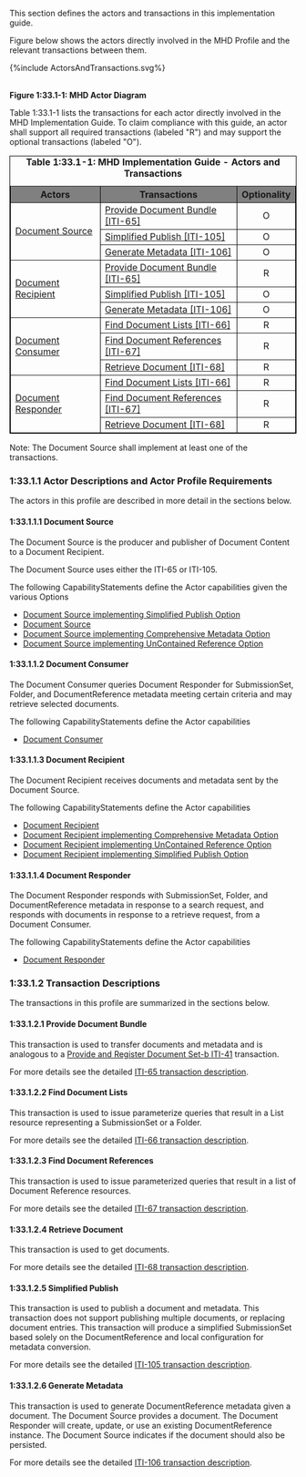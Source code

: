 
This section defines the actors and transactions in this implementation guide.

Figure below shows the actors directly
involved in the MHD 
Profile and the relevant transactions between them.

<div>
{%include ActorsAndTransactions.svg%}
</div>

<br clear="all">

**Figure 1:33.1-1: MHD Actor Diagram**

Table 1:33.1-1 lists the transactions for each actor directly involved in the MHD Implementation Guide. To claim compliance with this guide, an actor shall
support all required transactions (labeled "R") and may support the
optional transactions (labeled "O").


<table border="1" borderspacing="0" style='border: 1px solid black; border-collapse: collapse'>
<caption>
<b>
Table 1:33.1-1: MHD Implementation Guide - Actors and Transactions
</b>
</caption>
<thead>
<tr style='background: gray;'>
<th>Actors</th>
<th>Transactions</th>
<th>Optionality</th>
</tr>
</thead>
<tbody>
    <tr>
        <td rowspan="3">
        <a href="1331_actors_and_transactions.html#133111-document-source">Document Source</a>
        </td>
        <td>
        <a href='ITI-65.html'>Provide Document Bundle [ITI-65]</a>
        </td>
        <td align='center'>
        O
        </td>
        </tr>
        <tr>
        <td>
        <a href='ITI-105.html'>Simplified Publish [ITI-105]</a>
        </td>
        <td align='center'>
        O
        </td>
        </tr>
        <tr>
        <td>
        <a href='ITI-106.html'>Generate Metadata [ITI-106]</a>
        </td>
        <td align='center'>
        O
        </td>
    </tr>
    <tr>
        <td rowspan="3">
        <a href="1331_actors_and_transactions.html#133113-document-recipient">Document Recipient</a>
        </td>
        <td>
        <a href='ITI-65.html'>Provide Document Bundle [ITI-65]</a>
        </td>
        <td align='center'>
        R
        </td>
        </tr>
        <tr>
        <td>
        <a href='ITI-105.html'>Simplified Publish [ITI-105]</a>
        </td>
        <td align='center'>
        O
        </td>
        </tr>
        <tr>
        <td>
        <a href='ITI-106.html'>Generate Metadata [ITI-106]</a>
        </td>
        <td align='center'>
        O
        </td>
    </tr>
    <tr>
        <td rowspan="3">
        <a href="1331_actors_and_transactions.html#133112-document-consumer">Document Consumer</a>
        </td>
        <td>
        <a href='ITI-66.html'>Find Document Lists [ITI-66]</a>
        </td>
        <td align='center'>
        R
        </td>
        </tr>
        <tr>
        <td>
        <a href='ITI-67.html'>Find Document References [ITI-67]</a>
        </td>
        <td align='center'>
        R
        </td>
        </tr>
        <tr>
        <td>
        <a href='ITI-68.html'>Retrieve Document [ITI-68]</a>
        </td>
        <td align='center'>
        R
        </td>
    </tr>
    <tr>
        <td rowspan="3">
        <a href="1331_actors_and_transactions.html#133114-document-responder">Document Responder</a>
        </td>
        <td>
        <a href='ITI-66.html'>Find Document Lists [ITI-66]</a>
        </td>
        <td align='center'>
        R
        </td>
        </tr>
        <tr>
        <td>
        <a href='ITI-67.html'>Find Document References [ITI-67]</a>
        </td>
        <td align='center'>
        R
        </td>
        </tr>
        <tr>
        <td>
        <a href='ITI-68.html'>Retrieve Document [ITI-68]</a>
        </td>
        <td align='center'>
        R
        </td>
    </tr>                    
</tbody>
</table>
        
Note: The Document Source shall implement at least one of the transactions.        
            

### 1:33.1.1 Actor Descriptions and Actor Profile Requirements
The actors in this profile are described in more detail in the sections below.

#### 1:33.1.1.1 Document Source

The Document Source is the producer and publisher of Document Content to a Document Recipient.

The Document Source uses either the ITI-65 or ITI-105.

The following CapabilityStatements define the Actor capabilities given the various Options
* [Document Source implementing Simplified Publish Option](CapabilityStatement-IHE.MHD.DocumentSource.Simplified.html)
* [Document Source](CapabilityStatement-IHE.MHD.DocumentSource.html) 
* [Document Source implementing Comprehensive Metadata Option](CapabilityStatement-IHE.MHD.DocumentSource.Comprehensive.html)
* [Document Source implementing UnContained Reference Option](CapabilityStatement-IHE.MHD.DocumentSource.UnContained.html)

#### 1:33.1.1.2 Document Consumer

The Document Consumer queries Document Responder for SubmissionSet, Folder, and DocumentReference metadata meeting certain criteria and may retrieve selected documents.

The following CapabilityStatements define the Actor capabilities
* [Document Consumer](CapabilityStatement-IHE.MHD.DocumentConsumer.html)

#### 1:33.1.1.3 Document Recipient

The Document Recipient receives documents and metadata sent by the Document Source.

The following CapabilityStatements define the Actor capabilities
* [Document Recipient](CapabilityStatement-IHE.MHD.DocumentRecipient.html)
* [Document Recipient implementing Comprehensive Metadata Option](CapabilityStatement-IHE.MHD.DocumentRecipient.Comprehensive.html)
* [Document Recipient implementing UnContained Reference Option](CapabilityStatement-IHE.MHD.DocumentRecipient.UnContained.html)
* [Document Recipient implementing Simplified Publish Option](CapabilityStatement-IHE.MHD.DocumentRecipient.Simplified.html)

#### 1:33.1.1.4 Document Responder

The Document Responder responds with SubmissionSet, Folder, and DocumentReference metadata in response to a search request, and responds with documents in response to a retrieve request, from a Document Consumer.        

The following CapabilityStatements define the Actor capabilities
* [Document Responder](CapabilityStatement-IHE.MHD.DocumentResponder.html)

### 1:33.1.2 Transaction Descriptions
The transactions in this profile are summarized in the sections below.

#### 1:33.1.2.1 Provide Document Bundle

This transaction is used to transfer documents and metadata and is analogous to a [Provide and Register Document Set-b ITI-41](https://profiles.ihe.net/ITI/TF/Volume2/ITI-41.html) transaction.

For more details see the detailed [ITI-65 transaction description](ITI-65.html).

#### 1:33.1.2.2 Find Document Lists

This transaction is used to issue parameterize queries that result in a List resource representing a SubmissionSet or a Folder.

For more details see the detailed [ITI-66 transaction description](ITI-66.html).

#### 1:33.1.2.3 Find Document References

This transaction is used to issue parameterized queries that result in a list of Document Reference resources.

For more details see the detailed [ITI-67 transaction description](ITI-67.html).

#### 1:33.1.2.4 Retrieve Document

This transaction is used to get documents.

For more details see the detailed [ITI-68 transaction description](ITI-68.html).

#### 1:33.1.2.5 Simplified Publish

This transaction is used to publish a document and metadata. This transaction does not support publishing multiple documents, or replacing document entries. This transaction will produce a simplified SubmissionSet based solely on the DocumentReference and local configuration for metadata conversion.

For more details see the detailed [ITI-105 transaction description](ITI-105.html).

#### 1:33.1.2.6 Generate Metadata

This transaction is used to generate DocumentReference metadata given a document. The Document Source provides a document. The Document Responder will create, update, or use an existing DocumentReference instance. The Document Source indicates if the document should also be persisted.

For more details see the detailed [ITI-106 transaction description](ITI-106.html).

